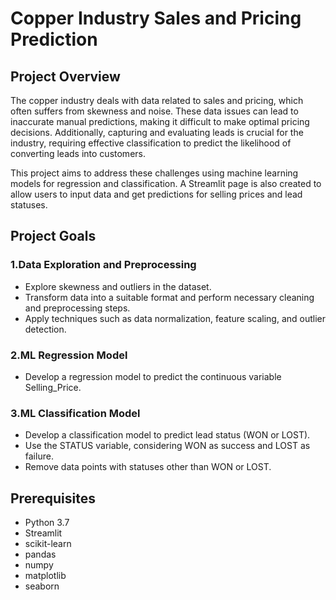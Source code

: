 # Copper Industry Sales and Pricing Prediction

## Project Overview
The copper industry deals with data related to sales and pricing, which often suffers from skewness and noise. These data issues can lead to inaccurate manual predictions, making it difficult to make optimal pricing decisions. Additionally, capturing and evaluating leads is crucial for the industry, requiring effective classification to predict the likelihood of converting leads into customers.

This project aims to address these challenges using machine learning models for regression and classification. A Streamlit page is also created to allow users to input data and get predictions for selling prices and lead statuses.

## Project Goals
### 1.Data Exploration and Preprocessing

* Explore skewness and outliers in the dataset.
* Transform data into a suitable format and perform necessary cleaning and preprocessing steps.
* Apply techniques such as data normalization, feature scaling, and outlier detection.
### 2.ML Regression Model

* Develop a regression model to predict the continuous variable Selling_Price.
### 3.ML Classification Model

* Develop a classification model to predict lead status (WON or LOST).
* Use the STATUS variable, considering WON as success and LOST as failure.
* Remove data points with statuses other than WON or LOST.


## Prerequisites
- Python 3.7
- Streamlit
- scikit-learn
- pandas
- numpy
- matplotlib
- seaborn
